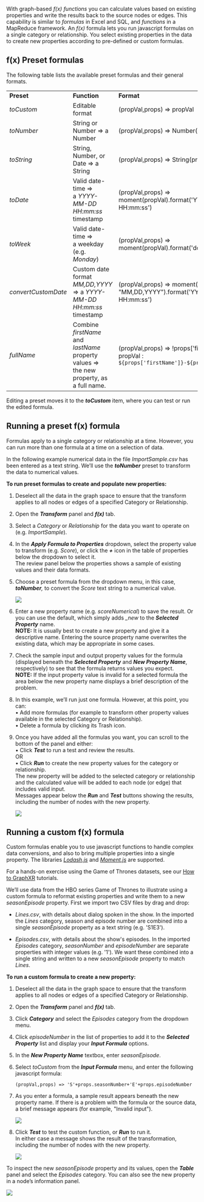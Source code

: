 With graph-based _f(x)_ _functions_ you can calculate values based on existing properties and write the results back to the source nodes or edges. This capability is similar to _formulas_ in Excel and SQL, and _functions_ in a MapReduce framework. An _f(x)_ formula lets you run javascript formulas on a single category or relationship. You select existing properties in the data to create new properties according to pre-defined or custom formulas.

## f(x) Preset formulas

The following table lists the available preset formulas and their general formats.

|     |     |     |
| --- | --- | --- |
| **Preset** | **Function** | **Format** |
| _toCustom_ | Editable format | (propVal,props) => propVal |
| _toNumber_ | String or Number => a Number | (propVal,props) => Number(propVal) \| 0 |
| _toString_ | String, Number, or Date => a String | (propVal,props) => String(propVal) |
| _toDate_ | Valid date-time =>  <br>a _YYYY-MM-DD HH:mm:ss_ timestamp | (propVal,props) => moment(propVal).format('YYYY-MM-DD HH:mm:ss') |
| _toWeek_ | Valid date-time =>  <br>a weekday (e.g. _Monday_) | (propVal,props) => moment(propVal).format('dddd') |
| _convertCustomDate_ | Custom date format _MM,DD,YYYY_ => a _YYYY-MM-DD HH:mm:ss_ timestamp | (propVal,props) => moment(propVal, "MM,DD,YYYY").format('YYYY-MM-DD HH:mm:ss') |
| _fullName_ | Combine _firstName_ and _lastName_ property values =>  <br>the new property, as a full name. | (propVal,props) => !props\['firstName'\] ? propVal : `${props['firstName']}-${props['lastName']}` |

Editing a preset moves it to the _**toCustom**_ item, where you can test or run the edited formula.

## Running a preset f(x) formula

Formulas apply to a single category or relationship at a time. However, you can run more than one formula at a time on a selection of data.

In the following example numerical data in the file _ImportSample.csv_ has been entered as a text string. We’ll use the _**toNumber**_ preset to transform the data to numerical values.

**To run preset formulas to create and populate new properties:**

1.  Deselect all the data in the graph space to ensure that the transform applies to all nodes or edges of a specified Category or Relationship.
    
2.  Open the _**Transform**_ panel and _**f(x)**_ tab.
    
3.  Select a _Category_ or _Relationship_ for the data you want to operate on (e.g. _ImportSample_).
    
4.  In the _**Apply Formula to Properties**_ dropdown, select the property value to transform (e.g. _Score_), or click the _**+**_ icon in the table of properties below the dropdown to select it.  
    The review panel below the properties shows a sample of existing values and their data formats.
    
5.  Choose a preset formula from the dropdown menu, in this case, _**toNumber**,_ to convert the _Score_ text string to a numerical value.
    
    ![](https://kineviz.atlassian.net/wiki/download/attachments/1719537332/06_01_01_FunctionStart1320.png?api=v2)
6.  Enter a new property name (e.g. _scoreNumerical_) to save the result. Or you can use the default, which simply adds _\_new_ to the _**Selected Property**_ name.  
    **NOTE:** It is usually best to create a new property and give it a descriptive name. Entering the source property name overwrites the existing data, which may be appropriate in some cases.
    
7.  Check the sample input and output property values for the formula (displayed beneath the _**Selected Property**_ and _**New Property Name**_, respectively) to see that the formula returns values you expect.  
    **NOTE:** If the input property value is invalid for a selected formula the area below the new property name displays a brief description of the problem.
    
8.  In this example, we’ll run just one formula. However, at this point, you can:  
    • Add more formulas (for example to transform other property values available in the selected Category or Relationship).  
    • Delete a formula by clicking its Trash icon.
    
9.  Once you have added all the formulas you want, you can scroll to the bottom of the panel and either:  
    • Click _**Test**_ to run a test and review the results.  
    OR  
    • Click _**Run**_ to create the new property values for the category or relationship.  
    The new property will be added to the selected category or relationship and the calculated value will be added to each node (or edge) that includes valid input.  
    Messages appear below the _**Run**_ and _**Test**_ buttons showing the results, including the number of nodes with the new property.
    
    ![](https://kineviz.atlassian.net/wiki/download/attachments/1719537332/06_01_02_FunctionDone720.png?api=v2)

## Running a custom f(x) formula

Custom formulas enable you to use javascript functions to handle complex data conversions, and also to bring multiple properties into a single property. The libraries [_Lodash.js_](https://lodash.com/docs) and [_Moment.js_](https://momentjs.com/docs/) are supported.

For a hands-on exercise using the Game of Thrones datasets, see our [How to GraphXR](https://kineviz.atlassian.net/wiki/spaces/TES/pages/820445303/How+To+GraphXR) tutorials.

We’ll use data from the HBO series Game of Thrones to illustrate using a custom formula to reformat existing properties and write them to a new _seasonEpisode_ property. First we import two CSV files by drag and drop:

*   _Lines.csv_, with details about dialog spoken in the show. In the imported the _Lines_ category, season and episode number are combined into a single _seasonEpisode_ property as a text string (e.g. 'S1E3').
    
*   _Episodes.csv_, with details about the show's episodes. In the imported _Episodes_ category, _seasonNumber_ and _episodeNumber_ are separate properties with integer values (e.g. '1'). We want these combined into a single string and written to a new _seasonEpisode_ property to match _Lines_.
    

**To run a custom formula to create a new property:**

1.  Deselect all the data in the graph space to ensure that the transform applies to all nodes or edges of a specified Category or Relationship.
    
2.  Open the _**Transform**_ panel and _**f(x)**_ tab.
    
3.  Click _**Category**_ and select the _Episodes_ category from the dropdown menu.
    
4.  Click _episodeNumber_ in the list of properties to add it to the _**Selected Property**_ list and display your _**Input Formula**_ options.
    
5.  In the _**New Property Name**_ textbox, enter _seasonEpisode_.
    
6.  Select _toCustom_ from the _**Input Formula**_ menu, and enter the following javascript formula:
    
    ```
    (propVal,props) => 'S'+props.seasonNumber+'E'+props.episodeNumber
    ```
    
7.  As you enter a formula, a sample result appears beneath the new property name. If there is a problem with the formula or the source data, a brief message appears (for example, "Invalid input").
    
    ![](https://kineviz.atlassian.net/wiki/download/attachments/1719537332/06_01_03_CustomFcnStart1320.png?api=v2)
8.  Click _**Test**_ to test the custom function, or _**Run**_ to run it.  
    In either case a message shows the result of the transformation, including the number of nodes with the new property.
    
    ![](https://kineviz.atlassian.net/wiki/download/attachments/1719537332/06_01_04_CustomFcnDone1320.png?api=v2)

To inspect the new _seasonEpisode_ property and its values, open the _**Table**_ panel and select the _Episodes_ category. You can also see the new property in a node’s information panel.

![](https://kineviz.atlassian.net/wiki/download/attachments/1719537332/06_01_04_CustomFcnTable1320.png?api=v2)